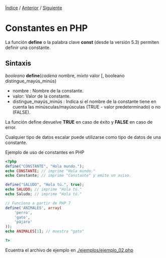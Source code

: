 [Índice](readme.md) / [Anterior](03_versiones_php.md) / [Siguiente](05_nombres_de_constantes.md)
# Constantes en PHP
La función **define** o la palabra clave **const** (desde la versión 5.3) permiten definir una constante.

## Sintaxis

_booleano_ **define**(_cadena_ nombre, _mixto_ valor [, booleano distingue_mayús_minús) 

- nombre : Nombre de la constante.
- valor: Valor de la constante.
- distingue_mayús_minús : Indica si el nombre de la constante tiene en cuenta las minúsculas/mayúsculas (TRUE - valor predeterminado) o no (FALSE).


La función define devuelve **TRUE** en caso de éxito y **FALSE** en caso de error.

Cualquier tipo de datos escalar puede utilizarse como tipo de datos de una constante.

Ejemplo de uso de constantes en PHP

```php
<?php
define("CONSTANTE", "Hola mundo.");
echo CONSTANTE; // imprime "Hola mundo."
echo Constante; // imprime "Constante" y emite un aviso.

define("SALUDO", "Hola tú.", true);
echo SALUDO; // imprime "Hola tú."
echo Saludo; // imprime "Hola tú."

// Funciona a partir de PHP 7
define('ANIMALES', array(
    'perro',
    'gato',
    'pájaro'
));
echo ANIMALES[1]; // muestra "gato"

?>
```
Ecuentra el archivo de ejemplo en [./ejemplos/ejemplo_02.php](ejemplos/ejemplo_02.php)
